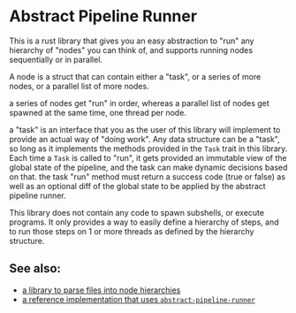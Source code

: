 # Abstract Pipeline Runner

This is a rust library that gives you an easy abstraction to "run" any hierarchy
of "nodes" you can think of, and supports running nodes sequentially or in parallel.

A node is a struct that can contain either a "task", or a series of more nodes, or a parallel list of more nodes.

a series of nodes get "run" in order, whereas a parallel list of nodes get spawned at the same time, one thread per node.

a "task" is an interface that you as the user of this library will implement to provide an actual way of
"doing work". Any data structure can be a "task", so long as it implements the methods provided in the `Task` trait
in this library. Each time a `Task` is called to "run", it gets provided an immutable view of the global state of the pipeline,
and the task can make dynamic decisions based on that. the task "run" method must return a success code (true or false) as well
as an optional diff of the global state to be applied by the abstract pipeline runner.


This library does not contain any code to spawn subshells, or execute programs. It only provides a way to easily define
a hierarchy of steps, and to run those steps on 1 or more threads as defined by the hierarchy structure.


## See also:

- [a library to parse files into node hierarchies](https://github.com/nikita-skobov/abstract-pipeline-parsers)
- [a reference implementation that uses `abstract-pipeline-runner`](https://github.com/nikita-skobov/abstract-pipeline-runner)
